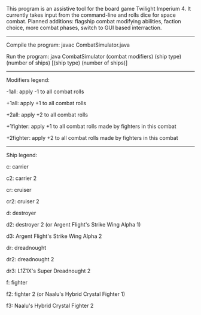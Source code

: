 This program is an assistive tool for the board game Twilight Imperium 4.
It currently takes input from the command-line and rolls dice for space combat.
Planned additions: flagship combat modifying abilities, faction choice, more combat phases, switch to GUI based interraction.  
_____________________________________________________________________________________________________________________________
Compile the program: javac CombatSimulator.java

Run the program: java CombatSimulator (combat modifiers) (ship type) (number of ships) [(ship type) (number of ships)]
_____________________________________________________________________________________________________________________________
Modifiers legend:

-1all: apply -1 to all combat rolls

+1all: apply +1 to all combat rolls

+2all: apply +2 to all combat rolls

+1fighter: apply +1 to all combat rolls made by fighters in this combat

+2fighter: apply +2 to all combat rolls made by fighters in this combat  
_____________________________________________________________________________________________________________________________
Ship legend:

c: carrier

c2: carrier 2

cr: cruiser

cr2: cruiser 2

d: destroyer

d2: destroyer 2 (or Argent Flight's Strike Wing Alpha 1)

d3: Argent Flight's Strike Wing Alpha 2

dr: dreadnought

dr2: dreadnought 2

dr3: L1Z1X's Super Dreadnought 2

f: fighter

f2: fighter 2 (or Naalu's Hybrid Crystal Fighter 1)

f3: Naalu's Hybrid Crystal Fighter 2
